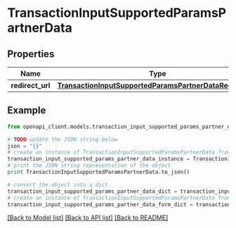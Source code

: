 # TransactionInputSupportedParamsPartnerData


## Properties
Name | Type | Description | Notes
------------ | ------------- | ------------- | -------------
**redirect_url** | [**TransactionInputSupportedParamsPartnerDataRedirectUrl**](TransactionInputSupportedParamsPartnerDataRedirectUrl.md) |  | 

## Example

```python
from openapi_client.models.transaction_input_supported_params_partner_data import TransactionInputSupportedParamsPartnerData

# TODO update the JSON string below
json = "{}"
# create an instance of TransactionInputSupportedParamsPartnerData from a JSON string
transaction_input_supported_params_partner_data_instance = TransactionInputSupportedParamsPartnerData.from_json(json)
# print the JSON string representation of the object
print TransactionInputSupportedParamsPartnerData.to_json()

# convert the object into a dict
transaction_input_supported_params_partner_data_dict = transaction_input_supported_params_partner_data_instance.to_dict()
# create an instance of TransactionInputSupportedParamsPartnerData from a dict
transaction_input_supported_params_partner_data_form_dict = transaction_input_supported_params_partner_data.from_dict(transaction_input_supported_params_partner_data_dict)
```
[[Back to Model list]](../README.md#documentation-for-models) [[Back to API list]](../README.md#documentation-for-api-endpoints) [[Back to README]](../README.md)


